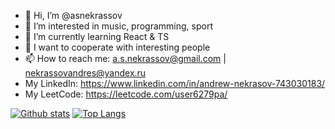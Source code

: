 - 👋 Hi, I’m @asnekrassov
- 👀 I’m interested in music, programming, sport
- 🌱 I’m currently learning React & TS
- 💞️ I want to cooperate with interesting people
- 📫 How to reach me: a.s.nekrassov@gmail.com | nekrassovandres@yandex.ru
- My LinkedIn: https://www.linkedin.com/in/andrew-nekrasov-743030183/
- My LeetCode: https://leetcode.com/user6279pa/


[![Github stats](https://github-readme-stats.vercel.app/api?username=asnekrassov)](https://github.com/asnekrassov)
[![Top Langs](https://github-readme-stats.vercel.app/api/top-langs/?username=asnekrassov&layout=compact)](https://github.com/asnekrassov)

